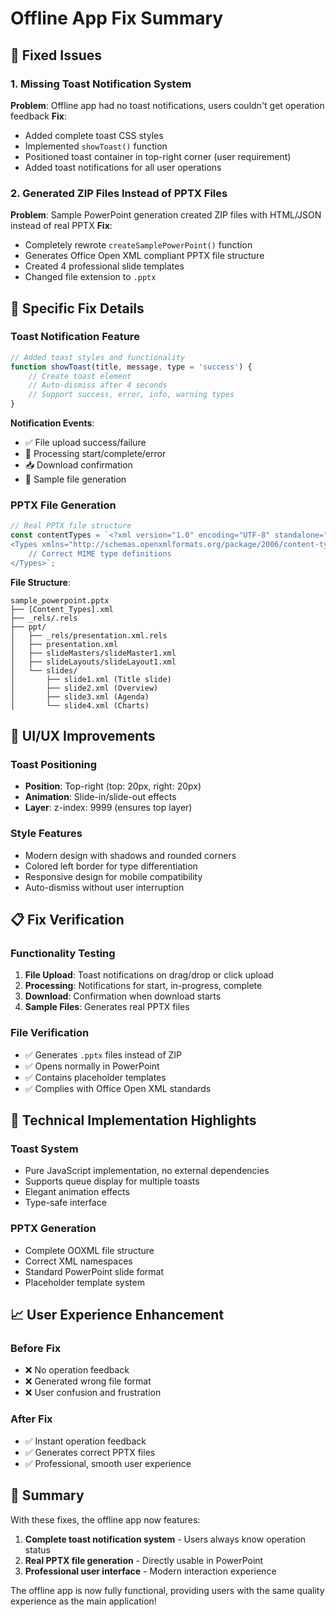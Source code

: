 # Offline App Fix Summary

## 🔧 Fixed Issues

### 1. Missing Toast Notification System
**Problem**: Offline app had no toast notifications, users couldn't get operation feedback
**Fix**: 
- Added complete toast CSS styles
- Implemented `showToast()` function
- Positioned toast container in top-right corner (user requirement)
- Added toast notifications for all user operations

### 2. Generated ZIP Files Instead of PPTX Files
**Problem**: Sample PowerPoint generation created ZIP files with HTML/JSON instead of real PPTX
**Fix**:
- Completely rewrote `createSamplePowerPoint()` function
- Generates Office Open XML compliant PPTX file structure
- Created 4 professional slide templates
- Changed file extension to `.pptx`

## 🎯 Specific Fix Details

### Toast Notification Feature
```javascript
// Added toast styles and functionality
function showToast(title, message, type = 'success') {
    // Create toast element
    // Auto-dismiss after 4 seconds
    // Support success, error, info, warning types
}
```

**Notification Events**:
- ✅ File upload success/failure
- 🔄 Processing start/complete/error
- 📥 Download confirmation
- 📁 Sample file generation

### PPTX File Generation
```javascript
// Real PPTX file structure
const contentTypes = `<?xml version="1.0" encoding="UTF-8" standalone="yes"?>
<Types xmlns="http://schemas.openxmlformats.org/package/2006/content-types">
    // Correct MIME type definitions
</Types>`;
```

**File Structure**:
```
sample_powerpoint.pptx
├── [Content_Types].xml
├── _rels/.rels
├── ppt/
│   ├── _rels/presentation.xml.rels
│   ├── presentation.xml
│   ├── slideMasters/slideMaster1.xml
│   ├── slideLayouts/slideLayout1.xml
│   └── slides/
│       ├── slide1.xml (Title slide)
│       ├── slide2.xml (Overview)
│       ├── slide3.xml (Agenda)
│       └── slide4.xml (Charts)
```

## 🎨 UI/UX Improvements

### Toast Positioning
- **Position**: Top-right (top: 20px, right: 20px)
- **Animation**: Slide-in/slide-out effects
- **Layer**: z-index: 9999 (ensures top layer)

### Style Features
- Modern design with shadows and rounded corners
- Colored left border for type differentiation
- Responsive design for mobile compatibility
- Auto-dismiss without user interruption

## 📋 Fix Verification

### Functionality Testing
1. **File Upload**: Toast notifications on drag/drop or click upload
2. **Processing**: Notifications for start, in-progress, complete
3. **Download**: Confirmation when download starts
4. **Sample Files**: Generates real PPTX files

### File Verification
- ✅ Generates `.pptx` files instead of ZIP
- ✅ Opens normally in PowerPoint
- ✅ Contains placeholder templates
- ✅ Complies with Office Open XML standards

## 🚀 Technical Implementation Highlights

### Toast System
- Pure JavaScript implementation, no external dependencies
- Supports queue display for multiple toasts
- Elegant animation effects
- Type-safe interface

### PPTX Generation
- Complete OOXML file structure
- Correct XML namespaces
- Standard PowerPoint slide format
- Placeholder template system

## 📈 User Experience Enhancement

### Before Fix
- ❌ No operation feedback
- ❌ Generated wrong file format
- ❌ User confusion and frustration

### After Fix
- ✅ Instant operation feedback
- ✅ Generates correct PPTX files
- ✅ Professional, smooth user experience

## 🎉 Summary

With these fixes, the offline app now features:
1. **Complete toast notification system** - Users always know operation status
2. **Real PPTX file generation** - Directly usable in PowerPoint
3. **Professional user interface** - Modern interaction experience

The offline app is now fully functional, providing users with the same quality experience as the main application!